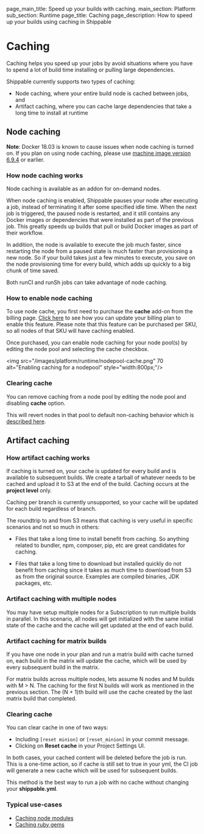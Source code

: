 page_main_title: Speed up your builds with caching.
main_section: Platform
sub_section: Runtime
page_title: Caching
page_description: How to speed up your builds using caching in Shippable

# Caching

Caching helps you speed up your jobs by avoid situations where you have to spend a lot of build time installing or pulling large dependencies.

Shippable currently supports two types of caching:

* Node caching, where your entire build node is cached between jobs, and
* Artifact caching, where you can cache large dependencies that take a long time to install at runtime

## Node caching
**Note**: Docker 18.03 is known to cause issues when node caching is turned on.
If you plan on using node caching, please use [machine image version 6.9.4](/platform/runtime/machine-image/ami-v694/)
or earlier.

### How node caching works

Node caching is available as an addon for on-demand nodes.

When node caching is enabled, Shippable pauses your node after executing a job, instead of terminating it after some specified idle time. When the next job is triggered, the paused node is restarted, and it still contains any Docker images or dependencies that were installed as part of the previous job. This greatly speeds up builds that pull or build Docker images as part of their workflow.

In addition, the node is available to execute the job much faster, since restarting the node from a paused state is much faster than provisioning a new node. So if your build takes just a few minutes to execute, you save on the node provisioning time for every build, which adds up quickly to a big chunk of time saved.

Both runCI and runSh jobs can take advantage of node caching.

### How to enable node caching

To use node cache, you first need to purchase the **cache** add-on from the billing page. [Click here](/platform/management/subscription/billing/) to see how you can update your billing plan to enable this feature. Please note that this feature can be purchased per SKU, so all nodes of that SKU will have caching enabled.

Once purchased, you can enable node caching for your node pool(s) by editing the node pool and selecting the cache checkbox.

<img src="/images/platform/runtime/nodepool-cache.png"
   70  alt="Enabling caching for a nodepool" style="width:800px;"/>

### Clearing cache

You can remove caching from a node pool by editing the node pool and disabling **cache** option.

This will revert nodes in that pool to default non-caching behavior which is [described here](/platform/runtime/nodes/#maximum-time-allocated-to-an-on-demand-node).

## Artifact caching

### How artifact caching works

If caching is turned on, your cache is updated for every build and is available to subsequent builds. We create a tarball of whatever needs to be cached and upload it to S3 at the end of the build. Caching occurs at the **project level** only.

Caching per branch is currently unsupported, so your cache will be updated for each build regardless of branch.

The roundtrip to and from S3 means that caching is very useful in specific scenarios and not so much in others:

* Files that take a long time to install benefit from caching. So anything related to bundler, npm, composer, pip, etc are great candidates for caching.

* Files that take a long time to download but installed quickly do not benefit from caching since it takes as much time to download from S3 as from the original source. Examples are compiled binaries, JDK packages, etc.

### Artifact caching with multiple nodes

You may have setup multiple nodes for a Subscription to run multiple builds in parallel. In this scenario, all nodes will get initialized with the same initial state of the cache and the cache will get updated at the end of each build.

### Artifact caching for matrix builds

If you have one node in your plan and run a matrix build with cache turned on, each build in the matrix will update the cache, which will be used by every subsequent build in the matrix.

For matrix builds across multiple nodes, lets assume N nodes and M builds with M > N. The caching for the first N builds will work as mentioned in the previous section. The (N + 1)th build will use the cache created by the last matrix build that completed.

### Clearing cache

You can clear cache in one of two ways:

*  Including ``[reset minion]`` or ``[reset_minion]`` in your commit message.
*  Clicking on **Reset cache** in your Project Settings UI.

In both cases, your cached content will be deleted before the job is run. This is a one-time action, so if cache is still set to true in your yml, the CI job will generate a new cache which will be used for subsequent builds.

This method is the best way to run a job with no cache without changing your **shippable.yml**.

### Typical use-cases

* [Caching node modules](/ci/caching/#1-caching-node-modules)
* [Caching ruby gems](/ci/caching/#2-caching-ruby-gems)
